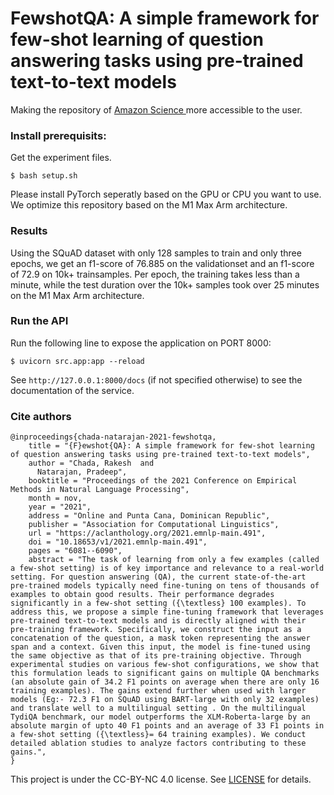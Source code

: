 # FewshotQA: A simple framework for few-shot learning of question answering tasks using pre-trained text-to-text models

Making the repository of [Amazon Science ](https://github.com/amazon-science/fewshotqa) more accessible to the user.

### Install prerequisits:
Get the experiment files.

```
$ bash setup.sh
```

Please install PyTorch seperatly based on the GPU or CPU you want to use.
We optimize this repository based on the M1 Max Arm architecture.

### Results
Using the SQuAD dataset with only 128 samples to train and only three epochs, we get an f1-score of $76.885$ on the validationset and an f1-score of $72.9$ on 10k+ trainsamples. 
Per epoch, the training takes less than a minute, while the test duration over the 10k+ samples took over 25 minutes on the M1 Max Arm architecture.


### Run the API

Run the following line to expose the application on PORT 8000:

```
$ uvicorn src.app:app --reload 
```

See ```http://127.0.0.1:8000/docs``` (if not specified otherwise) to see the documentation of the service.

### Cite authors

```
@inproceedings{chada-natarajan-2021-fewshotqa,
    title = "{F}ewshot{QA}: A simple framework for few-shot learning of question answering tasks using pre-trained text-to-text models",
    author = "Chada, Rakesh  and
      Natarajan, Pradeep",
    booktitle = "Proceedings of the 2021 Conference on Empirical Methods in Natural Language Processing",
    month = nov,
    year = "2021",
    address = "Online and Punta Cana, Dominican Republic",
    publisher = "Association for Computational Linguistics",
    url = "https://aclanthology.org/2021.emnlp-main.491",
    doi = "10.18653/v1/2021.emnlp-main.491",
    pages = "6081--6090",
    abstract = "The task of learning from only a few examples (called a few-shot setting) is of key importance and relevance to a real-world setting. For question answering (QA), the current state-of-the-art pre-trained models typically need fine-tuning on tens of thousands of examples to obtain good results. Their performance degrades significantly in a few-shot setting ({\textless} 100 examples). To address this, we propose a simple fine-tuning framework that leverages pre-trained text-to-text models and is directly aligned with their pre-training framework. Specifically, we construct the input as a concatenation of the question, a mask token representing the answer span and a context. Given this input, the model is fine-tuned using the same objective as that of its pre-training objective. Through experimental studies on various few-shot configurations, we show that this formulation leads to significant gains on multiple QA benchmarks (an absolute gain of 34.2 F1 points on average when there are only 16 training examples). The gains extend further when used with larger models (Eg:- 72.3 F1 on SQuAD using BART-large with only 32 examples) and translate well to a multilingual setting . On the multilingual TydiQA benchmark, our model outperforms the XLM-Roberta-large by an absolute margin of upto 40 F1 points and an average of 33 F1 points in a few-shot setting ({\textless}= 64 training examples). We conduct detailed ablation studies to analyze factors contributing to these gains.",
}
```
This project is under the CC-BY-NC 4.0 license. See [LICENSE](LICENSE) for details.
